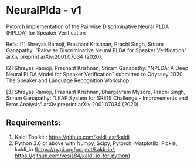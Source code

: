 # NeuralPlda - v1

Pytorch Implementation of the Pairwise Discriminative Neural PLDA (NPLDA) for Speaker Verification

Refs: 
[1] Shreyas Ramoji, Prashant Krishnan, Prachi Singh, Sriram Ganapathy: "Pairwise Discriminative Neural PLDA for Speaker Verification" arXiv preprint arXiv:2001.07034 (2020).

[2] Shreyas Ramoji, Prashant Krishnan, Sriram Ganapathy: "NPLDA: A Deep Neural PLDA Model for Speaker Verification" submitted to Odyssey 2020, The Speaker and Language Recognition Workshop.

[3] Shreyas Ramoji, Prashant Krishnan, Bhargavram Mysore, Prachi Singh, Sriram Ganapathy: "LEAP System for SRE19 Challenge - Improvements and Error Analysis" arXiv preprint arXiv:2001.07034 (2020).

## Requirements:

1. Kaldi Toolkit : https://github.com/kaldi-asr/kaldi
2. Python 3.6 or above with Numpy, Scipy, Pytorch, Matplotlib, Pickle, kaldi_io (https://pypi.org/project/kaldi-io/, https://github.com/vesis84/kaldi-io-for-python)
